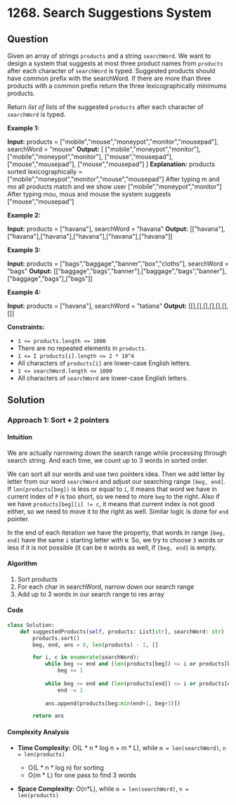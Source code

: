 
# 1268. Search Suggestions System

  

## Question


Given an array of strings  `products`  and a string  `searchWord`. We want to design a system that suggests at most three product names from  `products` after each character of `searchWord`  is typed. Suggested products should have common prefix with the searchWord. If there are more than three products with a common prefix return the three lexicographically minimums products.

Return  _list of lists_  of the suggested  `products`  after each character of `searchWord`  is typed.

**Example 1:**

**Input:** products = ["mobile","mouse","moneypot","monitor","mousepad"], searchWord = "mouse"
**Output:** [
["mobile","moneypot","monitor"],
["mobile","moneypot","monitor"],
["mouse","mousepad"],
["mouse","mousepad"],
["mouse","mousepad"]
]
**Explanation:** products sorted lexicographically = ["mobile","moneypot","monitor","mouse","mousepad"]
After typing m and mo all products match and we show user ["mobile","moneypot","monitor"]
After typing mou, mous and mouse the system suggests ["mouse","mousepad"]

**Example 2:**

**Input:** products = ["havana"], searchWord = "havana"
**Output:** [["havana"],["havana"],["havana"],["havana"],["havana"],["havana"]]

**Example 3:**

**Input:** products = ["bags","baggage","banner","box","cloths"], searchWord = "bags"
**Output:** [["baggage","bags","banner"],["baggage","bags","banner"],["baggage","bags"],["bags"]]

**Example 4:**

**Input:** products = ["havana"], searchWord = "tatiana"
**Output:** [[],[],[],[],[],[],[]]

**Constraints:**

-   `1 <= products.length <= 1000`
-   There are no repeated elements in `products`.
-   `1 <= Σ products[i].length <= 2 * 10^4`
-   All characters of  `products[i]`  are lower-case English letters.
-   `1 <= searchWord.length <= 1000`
-   All characters of  `searchWord` are lower-case English letters.
## Solution

  

### Approach 1: Sort + 2 pointers

#### Intuition
We are actually narrowing down the search range while processing through search string. And each time, we count up to 3 words in sorted order.

We can sort all our words and use two pointers idea. Then we add letter by letter from our word  `searchWord`  and adjust our searching range  `[beg, end]`. If  `len(products[beg])`  is less or equal to  `i`, it means that word we have in current index of  `P`  is too short, so we need to more  `beg`  to the right. Also if we have  `products[beg][i] != c`, it means that current index is not good either, so we need to move it to the right as well. Similar logic is done for  `end`  pointer.

In the end of each iteration we have the property, that words in range  `[beg, end]`  have the same  `i`  starting letter with  `W`. So, we try to choose  `3`  words or less if it is not possible (it can be  `0`  words as well, if  `[beg, end]`  is empty.

#### Algorithm
1. Sort products
2. For each char in searchWord, narrow down our search range
3. Add up to 3 words in our search range to res array

#### Code
```python
class Solution:
    def suggestedProducts(self, products: List[str], searchWord: str) -> List[List[str]]:
        products.sort()
        beg, end, ans = 0, len(products) - 1, []

        for i, c in enumerate(searchWord):
            while beg <= end and (len(products[beg]) <= i or products[beg][i] != c):
                beg += 1
                
            while beg <= end and (len(products[end]) <= i or products[end][i] != c):
                end -= 1
                
            ans.append(products[beg:min(end+1, beg+3)])

        return ans
```

#### Complexity Analysis

  

-  **Time Complexity:** O(L * n * log n + m * L), while `m = len(searchWord)`, `n = len(products)`
	- O(L * n * log n) for sorting
	- O(m * L) for one pass to find 3 words
  

-  **Space Complexity:** O(n*L), while `m = len(searchWord)`, `n = len(products)`